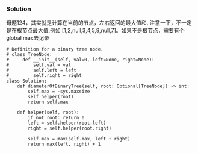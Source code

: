 ### Solution
母题124，其实就是计算在当前的节点，左右返回的最大值和. 注意一下，不一定是在根节点最大值,例如 [1,2,null,3,4,5,9,null,7]。如果不是根节点，需要有个global max去记录
```
# Definition for a binary tree node.
# class TreeNode:
#     def __init__(self, val=0, left=None, right=None):
#         self.val = val
#         self.left = left
#         self.right = right
class Solution:
    def diameterOfBinaryTree(self, root: Optional[TreeNode]) -> int:
        self.max = -sys.maxsize
        self.helper(root)
        return self.max
    
    def helper(self, root):
        if not root: return 0
        left = self.helper(root.left)
        right = self.helper(root.right)
        
        self.max = max(self.max, left + right)
        return max(left, right) + 1
```